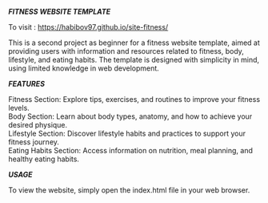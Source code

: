 <strong><i><b>FITNESS WEBSITE TEMPLATE</i></b></strong>

To visit : https://habibov97.github.io/site-fitness/

This is a second project as beginner for a fitness website template, aimed at providing users with information and resources related to fitness, body, lifestyle, and eating habits. The template is designed with simplicity in mind, using limited knowledge in web development.

<strong><i><b>FEATURES</i></b></strong>

Fitness Section: Explore tips, exercises, and routines to improve your fitness levels.<br />
Body Section: Learn about body types, anatomy, and how to achieve your desired physique.<br />
Lifestyle Section: Discover lifestyle habits and practices to support your fitness journey.<br />
Eating Habits Section: Access information on nutrition, meal planning, and healthy eating habits.<br />

<i><b>USAGE</b></i>

To view the website, simply open the index.html file in your web browser.
